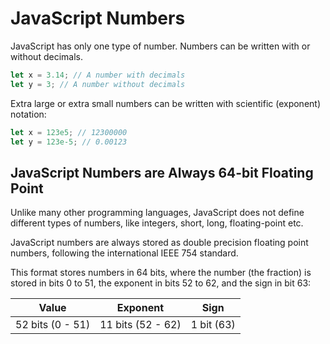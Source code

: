 # JavaScript Numbers

JavaScript has only one type of number. Numbers can be written with or without decimals.

```javascript
let x = 3.14; // A number with decimals
let y = 3; // A number without decimals
```

Extra large or extra small numbers can be written with scientific (exponent) notation:

```javascript
let x = 123e5; // 12300000
let y = 123e-5; // 0.00123
```

## JavaScript Numbers are Always 64-bit Floating Point

Unlike many other programming languages, JavaScript does not define different types of numbers, like integers, short, long, floating-point etc.

JavaScript numbers are always stored as double precision floating point numbers, following the international IEEE 754 standard.

This format stores numbers in 64 bits, where the number (the fraction) is stored in bits 0 to 51, the exponent in bits 52 to 62, and the sign in bit 63:

| Value            | Exponent          | Sign       |
| ---------------- | ----------------- | ---------- |
| 52 bits (0 - 51) | 11 bits (52 - 62) | 1 bit (63) |
